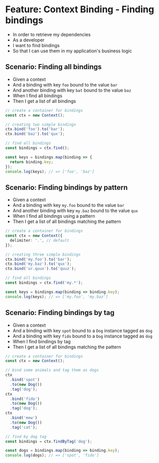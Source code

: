 # Feature: Context Binding - Finding bindings

- In order to retrieve my dependencies
- As a developer
- I want to find bindings
- So that I can use them in my application's business logic

## Scenario: Finding all bindings

- Given a context
- And a binding with key `foo` bound to the value `bar`
- And another binding with key `bat` bound to the value `baz`
- When I find all bindings
- Then I get a list of all bindings

```ts
// create a container for bindings
const ctx = new Context();

// creating two simple bindings
ctx.bind('foo').to('bar');
ctx.bind('baz').to('qux');

// find all bindings
const bindings = ctx.find();

const keys = bindings.map(binding => {
  return binding.key;
});
console.log(keys); // => ['foo', 'baz']
```

## Scenario: Finding bindings by pattern

- Given a context
- And a binding with key `my.foo` bound to the value `bar`
- And another binding with key `my.baz` bound to the value `qux`
- When I find all bindings using a pattern
- Then I get a list of all bindings matching the pattern

```ts
// create a container for bindings
const ctx = new Context({
  delimiter: '.', // default
});

// creating three simple bindings
ctx.bind('my.foo').to('bar');
ctx.bind('my.baz').to('qux');
ctx.bind('ur.quux').to('quuz');

// find all bindings
const bindings = ctx.find('my.*');

const keys = bindings.map(binding => binding.key);
console.log(keys); // => ['my.foo', 'my.baz']
```

## Scenario: Finding bindings by tag

- Given a context
- And a binding with key `spot` bound to a `Dog` instance tagged as `dog`
- And a binding with key `fido` bound to a `Dog` instance tagged as `dog`
- When I find bindings by tag
- Then I get a list of all bindings matching the pattern

```ts
// create a container for bindings
const ctx = new Context();

// bind some animals and tag them as dogs
ctx
  .bind('spot')
  .to(new Dog())
  .tag('dog');
ctx
  .bind('fido')
  .to(new Dog())
  .tag('dog');
ctx
  .bind('mew')
  .to(new Dog())
  .tag('cat');

// find by dog tag
const bindings = ctx.findByTag('dog');

const dogs = bindings.map(binding => binding.key);
console.log(dogs); // => ['spot', 'fido']
```
